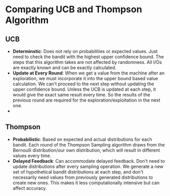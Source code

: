 # Comparing UCB and Thompson Algorithm

## UCB 
- **Determinstic**: Does not rely on probabilities or expected values. Just need to check the bandit with the highest upper confidence bound. The steps that this algorithm takes are not affected by randomness. All I/Os are exactly known and can be exactly calculated.
- **Update at Every Round**: When we get a value from the machine after an exploration, we must incorporate it into the upper bound based value calculation. We can't proceed to the next step without updating the upper confidence bound. Unless the UCB is updated at each step, it would give the exact same result every time. So the results of the previous round are required for the exploration/exploitation in the next one.
-

## Thompson
- **Probabilistic**: Based on expected and actual distributions for each bandit. Each round of the Thompson Sampling algorithm draws from the Bernoulli distribution/our own distribution, which will result in different values every time. 
- **Delayed Feedback**: Can accommodate delayed feedback. Don't need to update distributions after every sampling operation. We generate a new set of hypothetical bandit distributions at each step, and don't necessarily need values from previously generated distributions to create new ones. This makes it less computationally intensive but can affect accuracy. 